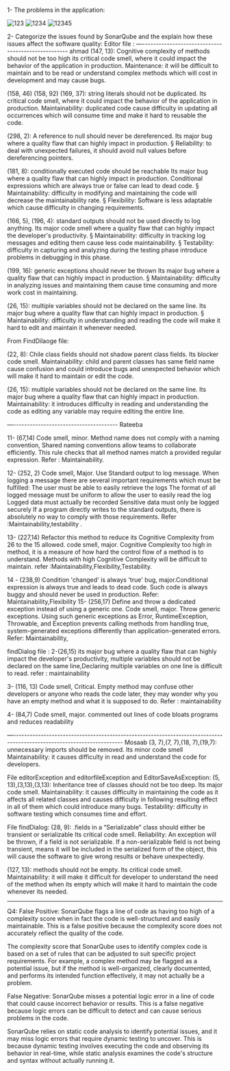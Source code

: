 1- The problems in the application:

![123](https://user-images.githubusercontent.com/120324997/226065987-63ec8a7c-7025-418b-9f27-45e793bf51b4.png)
![1234](https://user-images.githubusercontent.com/120324997/226065992-850e852c-f1f3-4142-97ec-572fd8884ab2.png)
![12345](https://user-images.githubusercontent.com/120324997/226065993-d9ca1d9a-8705-4f90-89a5-00aa562930a5.png)


2- Categorize the issues found by SonarQube and the explain how these issues affect the software quality: 
Editor file :
—---------------------------------------------------
ahmad 
(147, 13): Cognitive complexity of methods should not be too high
its critical code smell, where it could impact the behavior of the application in production.
  Maintenance: it will be difficult to maintain and to be read or understand complex methods which will cost in development and may cause bugs.
 
(158, 46) (158, 92) (169, 37): string literals should not be duplicated.
Its critical code smell, where it could impact the behavior of the application in production.
 Maintainability: duplicated code cause difficulty in updating all occurrences which will consume time and make it hard to reusable the code.
 
(298, 2): A reference to null should never be dereferenced.
Its major bug where a quality flaw that can highly impact in production.
§  Reliability: to deal with unexpected failures, it should avoid null values before dereferencing pointers.
 
(181, 8): conditionally executed code should be reachable 
Its major bug where a quality flaw that can highly impact in production.
Conditional expressions which are always true or false can lead to dead code.
§  Maintainability: difficulty in modifying and maintaining the code will decrease the maintainability rate.
§  Flexibility: Software is less adaptable which cause difficulty in changing requirements.

(166, 5), (196, 4): standard outputs should not be used directly to log anything.
Its major code smell where a quality flaw that can highly impact the developer's productivity.
§  Maintainability: difficulty in tracking log messages and editing them cause less code maintainability.
§  Testability: difficulty in capturing and analyzing during the testing phase introduce problems in debugging in this phase.
 
(199, 16): generic exceptions should never be thrown
Its major bug where a quality flaw that can highly impact in production.
§  Maintainability: difficulty in analyzing issues and maintaining them cause time consuming and more work cost in maintaining.
 
(26, 15): multiple variables should not be declared on the same line.
Its major bug where a quality flaw that can highly impact in production.
§  Maintainability:  difficulty in understanding and reading the code will make it hard to edit and maintain it whenever needed.

From FindDilaoge file:


(22, 8): Chile class fields should not shadow parent class fields.
Its blocker code smell.
  Maintainability:  child and parent classes has same field name cause confusion and could introduce bugs and unexpected behavior which will make it hard to maintain or edit the code.
 
(26, 15): multiple variables should not be declared on the same line.
Its major bug where a quality flaw that can highly impact in production.
 Maintainability: it introduces difficulty in reading and understanding the code as editing any variable may require editing the entire line.



—--------------------------------------
Rateeba


11-   (67,14) Code smell, minor. Method name does not comply with a naming convention, Shared naming conventions allow teams to collaborate efficiently. This rule checks that all method names match a provided regular expression.
Refer : Maintainability.

12- (252, 2) Code smell, Major. Use Standard output to log message. When logging a message there are several important requirements which must be fulfilled:
The user must be able to easily retrieve the logs
The format of all logged message must be uniform to allow the user to easily read the log
Logged data must actually be recorded
Sensitive data must only be logged securely
If a program directly writes to the standard outputs, there is absolutely no way to comply with those requirements.
Refer :Maintainability,testability .

13- (227,14) Refactor this method to reduce its Cognitive Complexity from 26 to the 15 allowed.
code smell, major. Cognitive Complexity too high in method, it is a measure of how hard the control flow of a method is to understand. Methods with high Cognitive Complexity will be difficult to maintain.
refer :Maintainability,Flexibility,Testability.

14 - (238,9) Condition 'changed' is always 'true' 
 bug, major.Conditional expression is always true and leads to dead code. Such code is always buggy and should never be used in production.
Refer: Maintainability,Flexibility
15- (256,17) Define and throw a dedicated exception instead of using a generic one.
Code smell, major. Throw generic exceptions. Using such generic exceptions as Error, RuntimeException, Throwable, and Exception prevents calling methods from handling true, system-generated exceptions differently than application-generated errors.
Refer: Maintainability,  

findDialog file : 
2-(26,15)  its major  bug where a quality flaw that can highly impact the developer's productivity, multiple variables should not be declared on the same line,Declaring multiple variables on one line is difficult to read.
refer : maintainability

3- (116, 13) Code smell, Critical. Empty method may confuse other developers or anyone who reads the code later, they may wonder why you have an empty method and what it is supposed to do.
Refer :  maintainability

4- (84,7) Code smell, major. commented out lines of code bloats programs and reduces readability

—----------------------------------------------------------------------------------------------------------------------
Mosaab
(3, 7),(7, 7),(18, 7),(19,7): unnecessary imports should be removed.
Its minor code smell
Maintainability: it causes difficulty in read and understand the code for developers.

File editorException and editorfileException and EditorSaveAsException:
(5, 13),(3,13),(3,13): Inheritance tree of classes should not be too deep.
Its major code smell.
Maintainability: it causes difficulty in maintaining the code as it affects all related classes and causes difficulty in following resulting effect in all of them which could introduce many bugs.
Testability: difficulty in software testing which consumes time and effort.
 
File findDialog: 
(28, 9): .fields in a “Serializable” class should either be transient or serializable
Its critical code smell.
Reliability: An exception will be thrown, if a field is not serializable.
If a non-serializable field is not being transient, means it will be included in the serialized form of the object, this will cause the software to give wrong results or behave unexpectedly.
 
(127, 13): methods should not be empty.
Its critical code smell.
Maintainability: it will make it difficult for developer to understand the need of the method when its empty which will make it hard to maintain the code whenever its needed.

-------------------------------------------------
Q4:
False Positive: SonarQube flags a line of code as having too high of a complexity score when in fact the code is well-structured and easily maintainable. This is a false positive because the complexity score does not accurately reflect the quality of the code.

The complexity score that SonarQube uses to identify complex code is based on a set of rules that can be adjusted to suit specific project requirements. For example, a complex method may be flagged as a potential issue, but if the method is well-organized, clearly documented, and performs its intended function effectively, it may not actually be a problem.


False Negative: SonarQube misses a potential logic error in a line of code that could cause incorrect behavior or results. This is a false negative because logic errors can be difficult to detect and can cause serious problems in the code.

SonarQube relies on static code analysis to identify potential issues, and it may miss logic errors that require dynamic testing to uncover. This is because dynamic testing involves executing the code and observing its behavior in real-time, while static analysis examines the code's structure and syntax without actually running it.
















